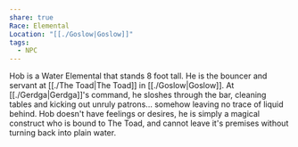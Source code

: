 ```yaml
---
share: true
Race: Elemental
Location: "[[./Goslow|Goslow]]"
tags:
  - NPC
---
```


Hob is a Water Elemental that stands 8 foot tall. He is the bouncer and servant at [[./The Toad|The Toad]] in [[./Goslow|Goslow]]. At [[./Gerdga|Gerdga]]'s command, he sloshes through the bar, cleaning tables and kicking out unruly patrons... somehow leaving no trace of liquid behind. Hob doesn't have feelings or desires, he is simply a magical construct who is bound to The Toad, and cannot leave it's premises without turning back into plain water. 